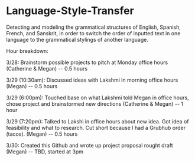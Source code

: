 # Language-Style-Transfer
Detecting and modeling the grammatical structures of English, Spanish, French, and Sanskrit, in order to switch the order of inputted text in one language to the grammatical stylings of another language.


Hour breakdown:
  
  3/28: Brainstorm possible projects to pitch at Monday office hours (Catherine & Megan) -- 0.5 hours
  
  3/29 (10:30am): Discussed ideas with Lakshmi in morning office hours (Megan) -- 0.5 hours
  
  3/29 (6:00pm): Touched base on what Lakshmi told Megan in office hours, chose project and brainstormed new directions (Catherine & Megan) -- 1 hour
  
  3/29 (7:20pm): Talked to Lakshi in office hours about new idea. Got idea of feasibility and what to research. Cut short because I had a Grubhub order (tacos). (Megan) -- 0.5 hours
  
  3/30: Created this Github and wrote up project proposal rought draft (Megan) -- TBD, started at 3pm
